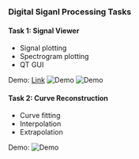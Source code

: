 ### Digital Siganl Processing Tasks


#### Task 1: Signal Viewer
- Signal plotting
- Spectrogram plotting
- QT GUI

Demo: [Link]()
![Demo](Signal-Viewer\images\1.PNG)
![Demo](Signal-Viewer\images\2.PNG)

#### Task 2: Curve Reconstruction
- Curve fitting
- Interpolation
- Extrapolation

Demo:
![Demo](Curve-Fitting-Interpolation\img\screenshot.jpeg)
